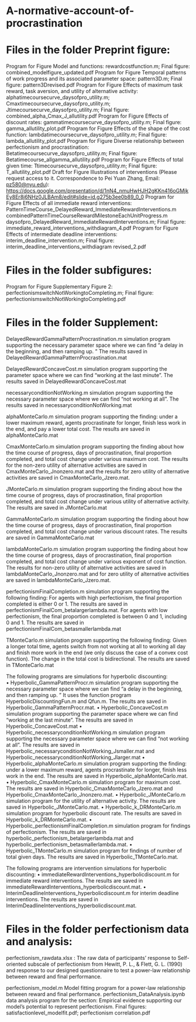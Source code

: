 # A-normative-account-of-procrastination
# Files in the folder Preprint figure:
Program for Figure Model and functions: rewardcostfunction.m; Final figure: combined_modelfigure_updated.pdf
Program for Figure Temporal patterns of work progress and its associated parameter space: pattern3D.m; Final figure: pattern3Drevised.pdf
Program for Figure Effects of maximum task reward, task aversion, and utility of alternative activity: alphatimecoursecurve_daysofpro_utility.m; Cmaxtimecoursecurve_daysofpro_utility.m; Jtimecoursecurve_daysofpro_utility.m; Final figure: combined_alpha_Cmax_J_allutility.pdf
Program for Figure Effects of discount rates: gammatimecoursecurve_daysofpro_utility.m; Final figure: gamma_allutility_plot.pdf
Program for Figure Effects of the shape of the cost function: lambdatimecoursecurve_daysofpro_utility.m; Final figure: lambda_allutility_plot.pdf
Program for Figure Diverse relationship between perfectionism and procrastination: Betatimecoursecurve_daysofpro_utility.m; Final figure: Betatimecourse_allgamma_allutility.pdf
Program for Figure Effects of total given time: Ttimecoursecurve_daysofpro_utility.m; Final figure: T_allutility_plot.pdf
Draft for Figure Illustrations of interventions (Please request access to it. Correspondence to Pei Yuan Zhang, Email: pz580@nyu.edu): https://docs.google.com/presentation/d/1nN4_nmuHwHJH2gKKn416oGMjkEy8Er8j6NHz0JLBAm8/edit#slide=id.g275b3ee0b89_0_0
Program for Figure Effects of all immediate reward interventions: 
PatternTimeCourse_DelayedReward_ImmediateRewardInterventions.m 
combinedPatternTimeCourseRewardMilestoneEachUnitProgress.m
daysofpro_DelayedReward_ImmediateRewardInterventions.m; 
Final figure: immediate_reward_interventions_withdiagram_4.pdf
Program for Figure Effects of intermediate deadline interventions: interim_deadline_intervention.m; Final figure: interim_deadline_interventions_withdiagram revised_2.pdf

# Files in the folder subfigures: 
Program for Figure Supplementary Figure 2: perfectionismswitchNotWorkingtoCompleting.m; Final figure: perfectionismswitchNotWorkingtoCompleting.pdf

# Files in the folder Supplement:
DelayedRewardGammaPatternProcrastination.m simulation program supporting the necessary parameter space where we can find “a delay in the beginning, and then ramping up. ” The results saved in DelayedRewardGammaPatternProcrastination.mat

DelayedRewardConcaveCost.m simulation program supporting the parameter space where we can find “working at the last minute”. The results saved in DelayedRewardConcaveCost.mat

necessaryconditionNotWorking.m simulation program supporting the necessary parameter space where we can find “not working at all”. The results saved in necessaryconditionNotWorking.mat 

alphaMonteCarlo.m simulation program supporting the finding: under a lower maximum reward, agents procrastinate for longer, finish less work in the end, and pay a lower total cost. The results are saved in alphaMonteCarlo.mat

CmaxMonteCarlo.m simulation program supporting the finding about how the time course of progress, days of procrastination, final proportion completed, and total cost change under various maximum cost. The results for the non-zero utility of alternative activities are saved in CmaxMonteCarlo_Jnonzero.mat and the results for zero utility of alternative activities are saved in CmaxMonteCarlo_Jzero.mat. 

JMonteCarlo.m simulation program supporting the finding about how the time course of progress, days of procrastination, final proportion completed, and total cost change under various utility of alternative activity. The results are saved in JMonteCarlo.mat

GammaMonteCarlo.m simulation program supporting the finding about how the time course of progress, days of procrastination, final proportion completed, and total cost change under various discount rates. The results are saved in GammaMonteCarlo.mat

lambdaMonteCarlo.m simulation program supporting the finding about how the time course of progress, days of procrastination, final proportion completed, and total cost change under various exponent of cost function. The results for non-zero utility of alternative activities are saved in lambdaMonteCarlo_Jnonzero.mat and for zero utility of alternative activities are saved in lambdaMonteCarlo_Jzero.mat. 

perfectionismFinalCompletion.m simulation program supporting the following finding: For agents with high perfectionism, the final proportion completed is either 0 or 1. The results are saved in perfectionismFinalCom_betalargerlambda.mat. For agents with low perfectionism, the final proportion completed is between 0 and 1, including 0 and 1. The results are saved in perfectionismFinalCom_betasmallerlambda.mat

TMonteCarlo.m simulation program supporting the following finding: Given a longer total time, agents switch from not working at all to working all day and finish more work in the end (we only discuss the case of a convex cost function). The change in the total cost is bidirectional. The results are saved in TMonteCarlo.mat

The following programs are simulations for hyperbolic discounting:  
•	Hyperbolic_GammaPatternProcr.m simulation program supporting the necessary parameter space where we can find “a delay in the beginning, and then ramping up. ” It uses the function program HyperbolicDiscountingFun.m and Qfun.m. The results are saved in Hyperbolic_GammaPatternProcr.mat.
•	Hyperbolic_ConcaveCost.m simulation program supporting the parameter space where we can find “working at the last minute”. The results are saved in Hyperbolic_ConcaveCost.mat
•	Hyperbolic_necessaryconditionNotWorking.m simulation program supporting the necessary parameter space where we can find “not working at all”. The results are saved in Hyperbolic_necessaryconditionNotWorking_Jsmaller.mat and Hyperbolic_necessaryconditionNotWorking_Jlarger.mat
•	Hyperbolic_alphaMonteCarlo.m simulation program supporting the finding: under a lower maximum reward, agents procrastinate for longer, finish less work in the end. The results are saved in Hyperbolic_alphaMonteCarlo.mat. 
•	Hyperbolic_CmaxMonteCarlo.m simulation program for maximum cost. The results are saved in Hyperbolic_CmaxMonteCarlo_Jzero.mat and Hyperbolic_CmaxMonteCarlo_Jnonzero.mat.
•	Hyperbolic_JMonteCarlo.m simulation program for the utility of alternative activity. The results are saved in Hyperbolic_JMonteCarlo.mat.
•	Hyperbolic_k_DRMonteCarlo.m simulation program for hyperbolic discount rate. The results are saved in Hyperbolic_k_DRMonteCarlo.mat.
•	Hyperbolic_perfectionismFinalCompletion.m simulation program for findings of perfectionism. The results are saved in hyperbolic_perfectionism_betalargerlambda.mat and hyperbolic_perfectionism_betasmallerlambda.mat.
•	Hyperbolic_TMonteCarlo.m simulation program for findings of number of total given days. The results are saved in Hyperbolic_TMonteCarlo.mat. 

The following programs are intervention simulations for hyperbolic discounting: 
•	immediateRewardInterventions_hyperbolicdiscount.m for immediate reward interventions. The results are saved in immediateRewardInterventions_hyperbolicdiscount.mat. 
•	InterimDeadlineInterventions_hyperbolicdiscount.m for interim deadline interventions. The results are saved in InterimDeadlineInterventions_hyperbolicdiscount.mat. 


# Files in the folder perfectionism data and analysis:
perfectionism_rawdata.xlsx : The raw data of participants’ response to Self-oriented subscale of perfectionism from Hewitt, P. L., & Flett, G. L. (1990) and response to our designed questionnaire to test a power-law relationship between reward and final performance. 

perfectionism_model.m Model fitting program for a power-law relationship between reward and final performance.
perfectionism_DataAnalysis.ipynb data analysis program for the section: Empirical evidence supporting our model’s potential to represent perfectionism. 
Final figures: satisfactionlevel_modelfit.pdf; perfectionism correlation.pdf

